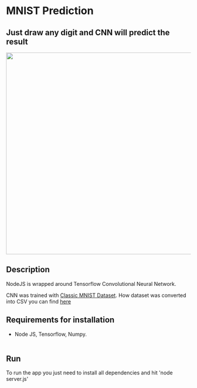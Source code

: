 # MNIST Prediction

## Just draw any digit and CNN will predict the result
<img src="images/mnist.gif" width="550">


## Description

NodeJS is wrapped around Tensorflow Convolutional Neural Network. <br>

CNN was trained with [Classic MNIST Dataset](http://yann.lecun.com/exdb/mnist/).
How dataset was converted into CSV you can find [here](https://github.com/egcode/MNIST-to-CSV)

## **Requirements for installation**
- Node JS, Tensorflow, Numpy.
<br><br>

## **Run**
To run the app you just need to install all dependencies and hit 'node server.js'
